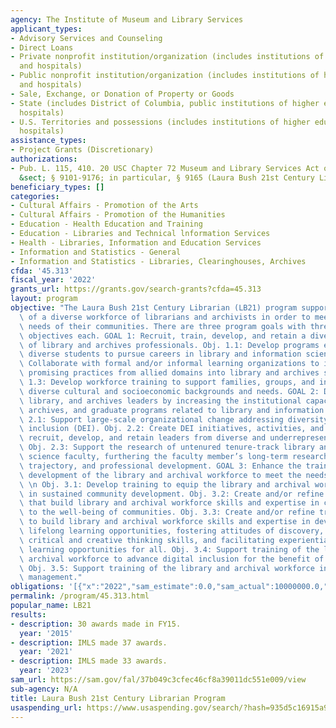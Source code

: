 ```yaml
---
agency: The Institute of Museum and Library Services
applicant_types:
- Advisory Services and Counseling
- Direct Loans
- Private nonprofit institution/organization (includes institutions of higher education
  and hospitals)
- Public nonprofit institution/organization (includes institutions of higher education
  and hospitals)
- Sale, Exchange, or Donation of Property or Goods
- State (includes District of Columbia, public institutions of higher education and
  hospitals)
- U.S. Territories and possessions (includes institutions of higher education and
  hospitals)
assistance_types:
- Project Grants (Discretionary)
authorizations:
- Pub. L. 115, 410. 20 USC Chapter 72 Museum and Library Services Act of 2018 U.S.C.
  &sect; § 9101-9176; in particular, § 9165 (Laura Bush 21st Century Librarian Program).
beneficiary_types: []
categories:
- Cultural Affairs - Promotion of the Arts
- Cultural Affairs - Promotion of the Humanities
- Education - Health Education and Training
- Education - Libraries and Technical lnformation Services
- Health - Libraries, Information and Education Services
- Information and Statistics - General
- Information and Statistics - Libraries, Clearinghouses, Archives
cfda: '45.313'
fiscal_year: '2022'
grants_url: https://grants.gov/search-grants?cfda=45.313
layout: program
objective: "The Laura Bush 21st Century Librarian (LB21) program supports the development\
  \ of a diverse workforce of librarians and archivists in order to meet the information\
  \ needs of their communities. There are three program goals with three to five associated\
  \ objectives each. GOAL 1: Recruit, train, develop, and retain a diverse workforce\
  \ of library and archives professionals. Obj. 1.1: Develop programs encouraging\
  \ diverse students to pursue careers in library and information science. Obj. 1.2:\
  \ Collaborate with formal and/or informal learning organizations to incorporate\
  \ promising practices from allied domains into library and archives services. Obj.\
  \ 1.3: Develop workforce training to support families, groups, and individuals of\
  \ diverse cultural and socioeconomic backgrounds and needs. GOAL 2: Develop faculty,\
  \ library, and archives leaders by increasing the institutional capacity of libraries,\
  \ archives, and graduate programs related to library and information science. Obj.\
  \ 2.1: Support large-scale organizational change addressing diversity, equity, and\
  \ inclusion (DEI). Obj. 2.2: Create DEI initiatives, activities, and curricula to\
  \ recruit, develop, and retain leaders from diverse and underrepresented backgrounds.\
  \ Obj. 2.3: Support the research of untenured tenure-track library and information\
  \ science faculty, furthering the faculty member’s long-term research agenda, career\
  \ trajectory, and professional development. GOAL 3: Enhance the training and professional\
  \ development of the library and archival workforce to meet the needs of their communities.\
  \ \n Obj. 3.1: Develop training to equip the library and archival workforce to engage\
  \ in sustained community development. Obj. 3.2: Create and/or refine training programs\
  \ that build library and archival workforce skills and expertise in contributing\
  \ to the well-being of communities. Obj. 3.3: Create and/or refine training programs\
  \ to build library and archival workforce skills and expertise in developing engaging\
  \ lifelong learning opportunities, fostering attitudes of discovery, cultivating\
  \ critical and creative thinking skills, and facilitating experiential and self-directed\
  \ learning opportunities for all. Obj. 3.4: Support training of the library and\
  \ archival workforce to advance digital inclusion for the benefit of community members.\
  \ Obj. 3.5: Support training of the library and archival workforce in digital collection\
  \ management."
obligations: '[{"x":"2022","sam_estimate":0.0,"sam_actual":10000000.0,"usa_spending_actual":10702598.74},{"x":"2023","sam_estimate":10000000.0,"sam_actual":0.0,"usa_spending_actual":10089123.27},{"x":"2024","sam_estimate":10000000.0,"sam_actual":0.0,"usa_spending_actual":9964702.81}]'
permalink: /program/45.313.html
popular_name: LB21
results:
- description: 30 awards made in FY15.
  year: '2015'
- description: IMLS made 37 awards.
  year: '2021'
- description: IMLS made 33 awards.
  year: '2023'
sam_url: https://sam.gov/fal/37b049c3cfec46cf8a39011dc551e009/view
sub-agency: N/A
title: Laura Bush 21st Century Librarian Program
usaspending_url: https://www.usaspending.gov/search/?hash=935d5c16915a99efeb0771b085255666
---
```

